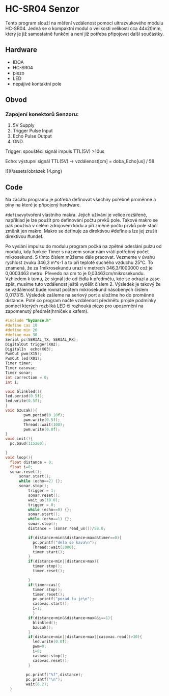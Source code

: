 # HC-SR04 Senzor

Tento program slouží na měření vzdálenost pomocí ultrazvukového modulu HC-SR04. Jedná se o kompaktní modul o velikosti velikosti cca 44x20mm, který je již samostatně funkční a není již potřeba připojovat další součástky.

## Hardware
* IDOA
* HC-SR04
* piezo
* LED
* nepájivé kontaktní pole

## Obvod

### Zapojení konektorů Senzoru:
1. 5V Supply 
2. Trigger Pulse Input
3. Echo Pulse Output
4. GND. 

Trigger: spouštěcí signál impuls TTL(5V) >10us 

Echo: výstupní signál TTL(5V) -> vzdálenost[cm] = doba_Echo[us] / 58


![](/assets/obrázek 14.png)  
## Code

Na začátu programu je potřeba definovat všechny pořebné proměnné a piny na které je připojený hardware. 

```#define```vytvoření vlastního makra. Jejich užívání je velice rozšířené, například je lze použít pro definování počtu prvků pole. Takové makro se pak používá v celém zdrojovém kódu a při změně počtu prvků pole stačí změnit jen makro. Makro se definuje za direktivou #define a lze jej zrušit direktivou #undef.

Po vyslání impulsu do modulu program počká na zpětné odeslání pulzu od modulu, kdy funkce Timer s názvem sonar nám vrátí potřebný počet mikrosekund. S tímto číslem můžeme dále pracovat. Vezmeme v úvahu rychlost zvuku 346,3 m*s-1 a to při teplotě suchého vzduchu 25°C. To znamená, že za 1mikrosekundu urazí v metrech 346,3/1000000 což je 0,0003463 metru. Převedo na cm to je 0,03463cm/mikrosekundu. Vzhledem k tomu, že signál jde od čidla k předmětu, kde se odrazí a zase zpět, musíme tuto vzdálenost ještě vydělit číslem 2. Výsledek je takový že se vzdálenost bude rovnat počtem mikrosekund násobených číslem 0,017315. Výsledek zašleme na seriový port a uložíme ho do proměnné distance.
Poté co program načte vzdálenost předmětu projde podmínky pomoci kterých rozbliká LED či rozhouká piezo pro upozornění na zapomenutý předmět(hrníček s kafem).


```cpp
#include "byzance.h"
#define cas 10
#define min 20
#define max 30
Serial pc(SERIAL_TX, SERIAL_RX);
DigitalOut trigger(X02);
DigitalIn  echo(X03);
PwmOut pwm(X15);
PwmOut led(X01);
Timer timer;
Timer casovac;
Timer sonar;
int correction = 0;
int i;

void blinkled(){
led.period(0.5f);
led.write(0.5f);
}
void bzucak(){
        pwm.period(0.10f);
        pwm.write(0.5f);
        Thread::wait(100);
        pwm.write(0.0f);
}
void init(){
  pc.baud(115200);

}
void loop(){
  float distance = 0;
  float i=0;
  sonar.reset();
      sonar.start();
      while (echo==2) {};
      sonar.stop();
          trigger = 1;
          sonar.reset();
          wait_us(10.0);
          trigger = 0;
          while (echo==0) {};
          sonar.start();
          while (echo==1) {};
          sonar.stop();
          distance = (sonar.read_us())/58.0;

          if(distance>min&&distance<max&&timer==0){
            pc.printf("dela se kava\n");
            Thread::wait(2000);
            timer.start();
          }
          if(distance<min||distance>max){
            timer.stop();
            timer.reset();

          }
          if(timer>cas){
            timer.stop();
            timer.reset();
            pc.printf("porad tu je\n");
            casovac.start();
            i=1;
            }
          if(distance>min&&distance<max&&i==1){
            blinkled();
            bzucak();
          }
          if(distance<min||distance>max||casovac.read()>30){
            led.write(0.0f);
            pwm=0;
            i=0;
            casovac.stop();
            casovac.reset();
          }
          
         pc.printf("%f",distance);
         pc.printf("\n");
         wait(0.2);
  }

```

